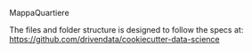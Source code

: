 MappaQuartiere

The files and folder structure is designed to follow the specs at:
https://github.com/drivendata/cookiecutter-data-science



